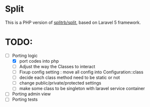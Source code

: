 # Split
This is a PHP version of [splitrb/split](https://github.com/splitrb/split), based on Laravel 5 framework.

# TODO:
- [ ] Porting logic
    + [X] port codes into php
    + [ ] Adjust the way the Classes to interact
    + [ ] Fixup config setting : move all config into Configuration::class
    + [ ] decide each class method need to be static or not
    + [ ] change public/private/protected settings
    + [ ] make some class to be singleton with laravel service container
- [ ] Porting admin view
- [ ] Porting tests
